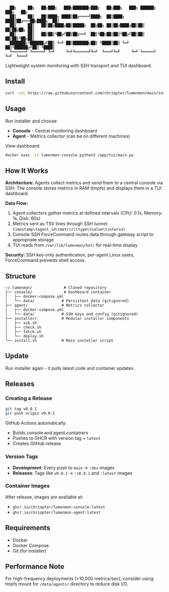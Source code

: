 ```
  ██╗     ██╗   ██╗███╗   ███╗███████╗███╗   ██╗███╗   ███╗ ██████╗ ███╗   ██╗
  ██║     ██║   ██║████╗ ████║██╔════╝████╗  ██║████╗ ████║██╔═══██╗████╗  ██║
  ██║     ██║   ██║██╔████╔██║█████╗  ██╔██╗ ██║██╔████╔██║██║   ██║██╔██╗ ██║
  ██║     ██║   ██║██║╚██╔╝██║██╔══╝  ██║╚██╗██║██║╚██╔╝██║██║   ██║██║╚██╗██║
  ███████╗╚██████╔╝██║ ╚═╝ ██║███████╗██║ ╚████║██║ ╚═╝ ██║╚██████╔╝██║ ╚████║
  ╚══════╝ ╚═════╝ ╚═╝     ╚═╝╚══════╝╚═╝  ╚═══╝╚═╝     ╚═╝ ╚═════╝ ╚═╝  ╚═══╝
```

Lightweight system monitoring with SSH transport and TUI dashboard.

## Install

```bash
curl -sSL https://raw.githubusercontent.com/chriopter/lumenmon/main/install.sh | bash
```

## Usage

Run installer and choose:
- **Console** - Central monitoring dashboard
- **Agent** - Metrics collector (can be on different machines)

View dashboard:
```bash
docker exec -it lumenmon-console python3 /app/tui/main.py
```

## How It Works

**Architecture:** Agents collect metrics and send them to a central console via SSH. The console stores metrics in RAM (tmpfs) and displays them in a TUI dashboard.

**Data Flow:**
1. Agent collectors gather metrics at defined intervals (CPU: 0.1s, Memory: 1s, Disk: 60s)
2. Metrics sent as TSV lines through SSH tunnel: `timestamp\tagent_id\tmetric\ttype\tvalue\tinterval`
3. Console SSH ForceCommand routes data through gateway script to appropriate storage
4. TUI reads from `/var/lib/lumenmon/hot/` for real-time display

**Security:** SSH key-only authentication, per-agent Linux users, ForceCommand prevents shell access.

## Structure

```
~/.lumenmon/              # Cloned repository
├── console/              # Dashboard container
│   ├── docker-compose.yml
│   └── data/            # Persistent data (gitignored)
├── agent/               # Metrics collector
│   ├── docker-compose.yml
│   └── data/            # SSH keys and config (gitignored)
├── installer/           # Modular installer components
│   ├── ask.sh
│   ├── check.sh
│   ├── fetch.sh
│   └── deploy.sh
└── install.sh           # Main installer script
```

## Update

Run installer again - it pulls latest code and container updates.

## Releases

### Creating a Release

```bash
git tag v0.0.1
git push origin v0.0.1
```

GitHub Actions automatically:
- Builds console and agent containers
- Pushes to GHCR with version tag + `latest`
- Creates GitHub release

### Version Tags

- **Development**: Every push to `main` → `:dev` images
- **Releases**: Tags like `v0.0.1` → `:v0.0.1` and `:latest` images

### Container Images

After release, images are available at:
- `ghcr.io/chriopter/lumenmon-console:latest`
- `ghcr.io/chriopter/lumenmon-agent:latest`

## Requirements

- Docker
- Docker Compose
- Git (for installer)

## Performance Note

For high-frequency deployments (>10,000 metrics/sec), consider using tmpfs mount for `/data/agents/` directory to reduce disk I/O.

